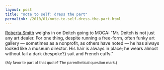 ```yaml
---
layout: post
title: "note to self: dress the part"
permalink: /2010/01/note-to-self-dress-the-part.html
---
```


<p><a href="http://www.nytimes.com/2010/01/12/arts/design/12muse.html?ref=arts">Roberta Smith</a> weighs in on Deitch going to MOCA: "Mr. Deitch is not just any art dealer. For one thing, despite running a free-form, often funky art gallery — sometimes as a nonprofit, as others have noted — he has always looked like a museum director. His hair is always in place; he wears almost without fail a dark (bespoke?) suit and French cuffs."</p>

<p><small>(My favorite part of that quote?  The parenthetical question mark.)</small></p>


